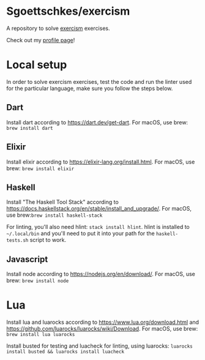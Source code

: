 Sgoettschkes/exercism
=====================

A repository to solve [exercism](https://exercism.org/) exercises.

Check out my [profile page](https://exercism.org/profiles/Sgoettschkes)!

# Local setup

In order to solve exercism exercises, test the code and run the linter used for the particular language, make sure you follow the steps below.

## Dart

Install dart according to https://dart.dev/get-dart. For macOS, use brew: `brew install dart`

## Elixir

Install elixir according to https://elixir-lang.org/install.html. For macOS, use brew: `brew install elixir`

## Haskell

Install "The Haskell Tool Stack" according to https://docs.haskellstack.org/en/stable/install_and_upgrade/. For macOS, use brew:`brew install haskell-stack`

For linting, you'll also need hlint: `stack install hlint`. hlint is installed to `~/.local/bin` and you'll need to put it into your path for the `haskell-tests.sh` script to work.

## Javascript

Install node according to https://nodejs.org/en/download/. For macOS, use brew: `brew install node`

# Lua

Install lua and luarocks according to https://www.lua.org/download.html and https://github.com/luarocks/luarocks/wiki/Download. For macOS, use brew: `brew install lua luarocks`

Install busted for testing and luacheck for linting, using luarocks: `luarocks install busted && luarocks install luacheck`
